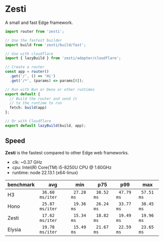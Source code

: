 # Zesti
A small and fast Edge framework.

```ts
import router from 'zesti';

// Use the fastest builder
import build from 'zesti/build/fast';

// Use with cloudflare
import { lazyBuild } from 'zesti/adapter/cloudflare';

// Create a router
const app = router()
  .get('/', () => 'Hi')
  .get('/*', (params) => params[0]);

// Run with Bun or Deno or other runtimes
export default {
  // Build the router and send it
  // to the runtime to run
  fetch: build(app)
};

// Or with Cloudflare
export default lazyBuild(build, app);
```

## Speed
**Zesti** is the fastest compared to other Edge web frameworks.

- clk: ~0.37 GHz
- cpu: Intel(R) Core(TM) i5-8250U CPU @ 1.60GHz
- runtime: node 22.13.1 (x64-linux)

| benchmark |              avg |         min |         p75 |         p99 |         max |
| ------ | ---------------- | ----------- | ----------- | ----------- | ----------- |
| H3     | ` 36.60 ms/iter` | ` 27.28 ms` | ` 38.52 ms` | ` 47.79 ms` | ` 57.51 ms` |
| Hono   | ` 25.87 ms/iter` | ` 19.36 ms` | ` 26.24 ms` | ` 33.77 ms` | ` 38.45 ms` |
| Zesti  | ` 17.62 ms/iter` | ` 15.34 ms` | ` 18.82 ms` | ` 19.49 ms` | ` 19.96 ms` |
| Elysia | ` 19.78 ms/iter` | ` 15.49 ms` | ` 21.67 ms` | ` 22.59 ms` | ` 23.65 ms` |
